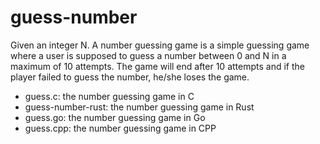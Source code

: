 # guess-number

Given an integer N. A number guessing game is a simple guessing game where a user is supposed to guess a number between 0 and N in a maximum of 10 attempts.
The game will end after 10 attempts and if the player failed to guess the number, he/she loses the game.

- guess.c: the number guessing game in C
- guess-number-rust: the number guessing game in Rust
- guess.go: the number guessing game in Go
- guess.cpp: the number guessing game in CPP
